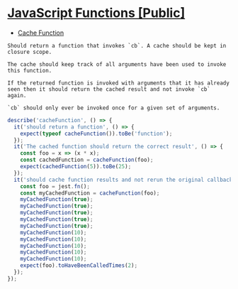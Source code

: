 # [JavaScript Functions [Public]](https://www.notion.so/JavaScript-Functions-Public-814966464ee14793a6907d371a05a51c)

* [Cache Function](https://www.notion.so/Cache-Function-2ed3486b96814bb6b8999a455c960a7b)

```
Should return a function that invokes `cb`. A cache should be kept in closure scope.

The cache should keep track of all arguments have been used to invoke this function.

If the returned function is invoked with arguments that it has already seen then it should return the cached result and not invoke `cb` again.

`cb` should only ever be invoked once for a given set of arguments.
```

```javascript
describe('cacheFunction', () => {
  it('should return a function', () => {
    expect(typeof cacheFunction()).toBe('function');
  });
  it('The cached function should return the correct result', () => {
    const foo = x => (x * x);
    const cachedFunction = cacheFunction(foo);
    expect(cachedFunction(5)).toBe(25);
  });
  it('should cache function results and not rerun the original callback if the same arguments are presented', () => {
    const foo = jest.fn();
    const myCachedFunction = cacheFunction(foo);
    myCachedFunction(true);
    myCachedFunction(true);
    myCachedFunction(true);
    myCachedFunction(true);
    myCachedFunction(true);
    myCachedFunction(10);
    myCachedFunction(10);
    myCachedFunction(10);
    myCachedFunction(10);
    myCachedFunction(10);
    expect(foo).toHaveBeenCalledTimes(2);
  });
});
```